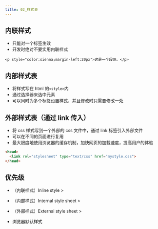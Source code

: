 ```yaml
---
title: 02_样式表
---
```

## 内联样式

- 只能对一个标签生效
- 开发时绝对不要实用内联样式

```
<p style="color:sienna;margin-left:20px">这是一个段落。</p>
```

## 内部样式表

- 将样式写在 html 的`<style>`内
- 通过选择器来选中元素
- 可以同时为多个标签设置样式，并且修改时只需要修改一处

## 外部样式表（通过 link 传入）

- 将 css 样式写到一个外部的 css 文件中，通过 link 标签引入外部文件
- 可以在不同的页面进行复用
- 最大限度地使用浏览器的缓存机制，加快网页的加载速度，提高用户的体验

```html
<head>
  <link rel="stylesheet" type="text/css" href="mystyle.css">
</head>
```

## 优先级

- （内联样式）Inline style >

- （内部样式）Internal style sheet >

- （外部样式）External style sheet >

- 浏览器默认样式
